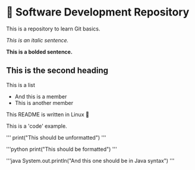 # :pencil: Software Development Repository

This is a repository to learn Git basics.

_This is an italic sentence._

**This is a bolded sentence.**

## This is the second heading

This is a list
- And this is a member
- This is another member

This README is written in Linux :penguin:

This is a 'code' example.

'''
print("This should be unformatted")
'''

'''python
print("This should be formatted")
'''

'''java
System.out.println("And this one should be in Java syntax")
'''

	
